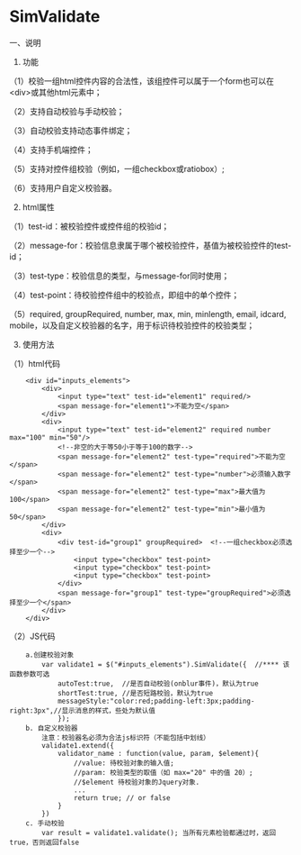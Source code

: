 # SimValidate


一、说明
 1. 功能
 
 （1）校验一组html控件内容的合法性，该组控件可以属于一个form也可以在\<div\>或其他html元素中；

 （2）支持自动校验与手动校验；
 
 （3）自动校验支持动态事件绑定；
 
 （4）支持手机端控件；
 
 （5）支持对控件组校验（例如，一组checkbox或ratiobox）;
 
 （6）支持用户自定义校验器。
 
 2. html属性
 
 （1）test-id：被校验控件或控件组的校验id；

 （2）message-for：校验信息隶属于哪个被校验控件，基值为被校验控件的test-id；
 
 （3）test-type：校验信息的类型，与message-for同时使用；
 
 （4）test-point：待校验控件组中的校验点，即组中的单个控件；
 
 （5）required, groupRequired, number, max, min, minlength, email, idcard, mobile，以及自定义校验器的名字，用于标识待校验控件的校验类型；
 
 3. 使用方法
	
 （1）html代码

		<div id="inputs_elements">
 			<div>
 				<input type="text" test-id="element1" required/>
 				<span message-for="element1">不能为空</span>
 			</div>
 			<div>
 				<input type="text" test-id="element2" required number max="100" min="50"/>  
 				<!--非空的大于等50小于等于100的数字-->
 				<span message-for="element2" test-type="required">不能为空</span>
 				<span message-for="element2" test-type="number">必须输入数字</span>
 				<span message-for="element2" test-type="max">最大值为100</span>
 				<span message-for="element2" test-type="min">最小值为50</span>
 			</div>
 			<div>
 				<div test-id="group1" groupRequired>  <!--一组checkbox必须选择至少一个-->
 					<input type="checkbox" test-point>
 					<input type="checkbox" test-point>
 					<input type="checkbox" test-point>
 				</div>
 				<span message-for="group1" test-type="groupRequired">必须选择至少一个</span>
 			</div>
 		</div>

 （2）JS代码

		a.创建校验对象
			var validate1 = $("#inputs_elements").SimValidate({  //**** 该函数参数可选
				autoTest:true,	//是否自动校验(onblur事件)，默认为true
				shortTest:true,	//是否短路校验，默认为true
				messageStyle:"color:red;padding-left:3px;padding-right:3px",//显示消息的样式，些处为默认值
				});
		b. 自定义校验器
			注意：校验器名必须为合法js标识符（不能包括中划线）
			validate1.extend({
				validator_name : function(value, param, $element){ 
					//value: 待校验对象的输入值;
					//param: 校验类型的取值（如 max="20" 中的值 20）;
					//$element 待校验对象的Jquery对象.
					...
					return true; // or false
				}
			})
		c. 手动校验
			var result = validate1.validate(); 当所有元素检验都通过时，返回true，否则返回false
